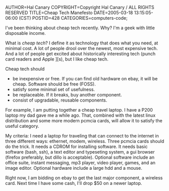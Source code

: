 AUTHOR=Hal Canary
COPYRIGHT=Copyright Hal Canary / ALL RIGHTS RESERVED
TITLE=Cheap Tech Manefesto
DATE=2005-03-18 13:15:05-06:00 (CST)
POSTID=428
CATEGORIES=computers-code;

I've been thinking about cheap tech recently. Why? I'm a geek with little disposable income.

What is _cheap tech_? I define it as technology that does what you need, at minimal cost. A lot of people drool over the newest, most expensive tech. And a lot of people get excited about historically interesting tech (punch card readers and Apple \]\[s), but I like cheap tech.

Cheap tech should

*   be inexpensive or free. If you can find old hardware on ebay, it will be cheap. Software should be free (FOSS).
*   satisfy some minimal set of usefulness.
*   be replaceable. If it breaks, buy another component.
*   consist of upgradable, reusable components.

For example, I am putting together a cheap travel laptop. I have a P200 laptop my dad gave me a while ago. That, combined with the latest linux distribution and some more modern pcmcia cards, will allow it to satisfy the useful category.

My criteria: I need a laptop for traveling that can connect to the internet in three different ways: ethernet, modem, wireless. Three pcmcia cards should do the trick. It needs a CDROM for installing software. It needs basic software (bash, ssh), a text editor and typeseting system, a gui browser (firefox preferably, but dillo is acceptable). Optional software include an office suite, instant messaging, mp3 player, video player, games, and an image editor. Optional hardware include a large hdd and a mouse.

Right now, I am bidding on ebay to get the last major component, a wireless card. Next time I have some cash, I'll drop $50 on a newer laptop.
